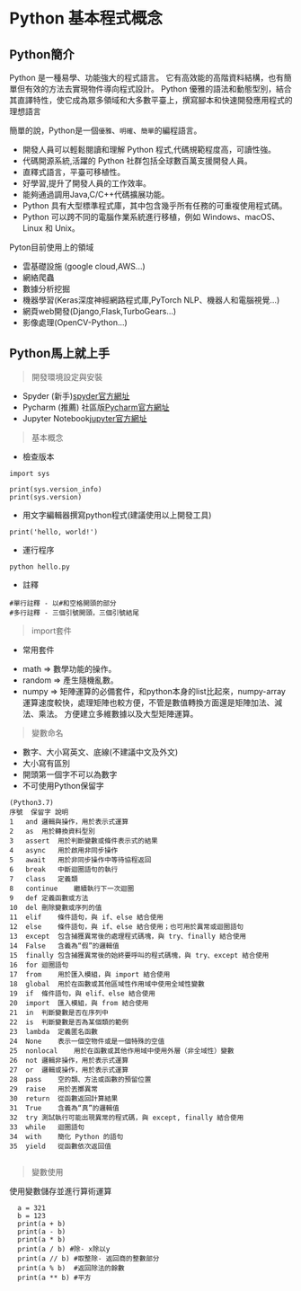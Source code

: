 # Python 基本程式概念

## Python簡介

Python 是一種易學、功能強大的程式語言。 它有高效能的高階資料結構，也有簡單但有效的方法去實現物件導向程式設計。 Python 優雅的語法和動態型別，結合其直譯特性，使它成為眾多領域和大多數平臺上，撰寫腳本和快速開發應用程式的理想語言

簡單的說，Python是一個`優雅`、`明確`、`簡單`的編程語言。
- 開發人員可以輕鬆閱讀和理解 Python 程式,代碼規範程度高，可讀性強。
- 代碼開源系統,活躍的 Python 社群包括全球數百萬支援開發人員。
- 直釋式語言，平臺可移植性。
- 好學習,提升了開發人員的工作效率。
- 能夠通過調用Java,C/C++代碼擴展功能。
- Python 具有大型標準程式庫，其中包含幾乎所有任務的可重複使用程式碼。
- Python 可以跨不同的電腦作業系統進行移植，例如 Windows、macOS、Linux 和 Unix。
  
Pyton目前使用上的領域
- 雲基礎設施 (google cloud,AWS...)
- 網絡爬蟲
- 數據分析挖掘
- 機器學習(Keras深度神經網路程式庫,PyTorch NLP、機器人和電腦視覺...)
- 網頁web開發(Django,Flask,TurboGears...)
- 影像處理(OpenCV-Python...)

## Python馬上就上手

>開發環境設定與安裝
* Spyder (新手)[spyder官方網址](https://www.spyder-ide.org/)
* Pycharm (推薦) 社區版[Pycharm官方網址](https://www.jetbrains.com/pycharm/)
* Jupyter Notebook[jupyter官方網址](https://jupyter.org/install)
  
>基本概念
* 檢查版本
```
import sys

print(sys.version_info)
print(sys.version)
```
* 用文字編輯器撰寫python程式(建議使用以上開發工具)
```
print('hello, world!')
```
* 運行程序
```
python hello.py
```
* 註釋
```
#單行註釋 - 以#和空格開頭的部分
#多行註釋 - 三個引號開頭，三個引號結尾
```
> import套件
* 常用套件
- math => 數學功能的操作。
- random => 產生隨機亂數。
- numpy => 矩陣運算的必備套件，和python本身的list比起來，numpy-array運算速度較快，處理矩陣也較方便，不管是數值轉換方面還是矩陣加法、減法、乘法。 方便建立多維數據以及大型矩陣運算。


>變數命名
* 數字、大小寫英文、底線(不建議中文及外文)
* 大小寫有區別
* 開頭第一個字不可以為數字
* 不可使用Python保留字
```
(Python3.7)
序號	保留字	說明
1	and	邏輯與操作，用於表示式運算
2	as	用於轉換資料型別
3	assert	用於判斷變數或條件表示式的結果
4	async	用於啟用非同步操作
5	await	用於非同步操作中等待協程返回
6	break	中斷迴圈語句的執行
7	class	定義類
8	continue	繼續執行下一次迴圈
9	def	定義函數或方法
10	del	刪除變數或序列的值
11	elif	條件語句，與 if、else 結合使用
12	else	條件語句，與 if、else 結合使用；也可用於異常或迴圈語句
13	except	包含捕獲異常後的處理程式碼塊，與 try、finally 結合使用
14	False	含義為“假”的邏輯值
15	finally	包含捕獲異常後的始終要呼叫的程式碼塊，與 try、except 結合使用
16	for	迴圈語句
17	from	用於匯入模組，與 import 結合使用
18	global	用於在函數或其他區域性作用域中使用全域性變數
19	if	條件語句，與 elif、else 結合使用
20	import	匯入模組，與 from 結合使用
21	in	判斷變數是否在序列中
22	is	判斷變數是否為某個類的範例
23	lambda	定義匿名函數
24	None	表示一個空物件或是一個特殊的空值
25	nonlocal	用於在函數或其他作用域中使用外層（非全域性）變數
26	not	邏輯非操作，用於表示式運算
27	or	邏輯或操作，用於表示式運算
28	pass	空的類、方法或函數的預留位置
29	raise	用於丟擲異常
30	return	從函數返回計算結果
31	True	含義為“真”的邏輯值
32	try	測試執行可能出現異常的程式碼，與 except, finally 結合使用
33	while	迴圈語句
34	with	簡化 Python 的語句
35	yield	從函數依次返回值
 
```

>變數使用

使用變數儲存並進行算術運算
```
  a = 321
  b = 123
  print(a + b)
  print(a - b)
  print(a * b)
  print(a / b) #除- x除以y
  print(a // b) #取整除- 返回商的整數部分
  print(a % b)  #返回除法的餘數
  print(a ** b) #平方
```
